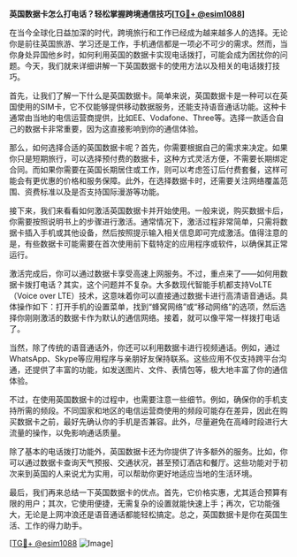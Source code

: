 **英国数据卡怎么打电话？轻松掌握跨境通信技巧[[TG💪+ @esim1088](https://t.me/s/esim1088)]**

在当今全球化日益加深的时代，跨境旅行和工作已经成为越来越多人的选择。无论你是前往英国旅游、学习还是工作，手机通信都是一项必不可少的需求。然而，当你身处异国他乡时，如何利用英国的数据卡实现电话拨打，可能会成为困扰你的问题。今天，我们就来详细讲解一下英国数据卡的使用方法以及相关的电话拨打技巧。

首先，让我们了解一下什么是英国数据卡。简单来说，英国数据卡是一种可以在英国使用的SIM卡，它不仅能够提供移动数据服务，还能支持语音通话功能。这种卡通常由当地的电信运营商提供，比如EE、Vodafone、Three等。选择一款适合自己的数据卡非常重要，因为这直接影响到你的通信体验。

那么，如何选择合适的英国数据卡呢？首先，你需要根据自己的需求来决定。如果你只是短期旅行，可以选择预付费的数据卡，这种方式灵活方便，不需要长期绑定合同。而如果你需要在英国长期居住或工作，则可以考虑签订后付费套餐，这样可能会有更优惠的价格和服务保障。此外，在选择数据卡时，还需要关注网络覆盖范围、资费标准以及是否支持国际漫游等功能。

接下来，我们来看看如何激活英国数据卡并开始使用。一般来说，购买数据卡后，你需要按照说明书上的步骤进行激活。通常情况下，激活过程非常简单，只需将数据卡插入手机或其他设备，然后按照提示输入相关信息即可完成激活。值得注意的是，有些数据卡可能需要在首次使用前下载特定的应用程序或软件，以确保其正常运行。

激活完成后，你可以通过数据卡享受高速上网服务。不过，重点来了——如何用数据卡拨打电话？其实，这个问题并不复杂。大多数现代智能手机都支持VoLTE（Voice over LTE）技术，这意味着你可以直接通过数据卡进行高清语音通话。具体操作如下：打开手机的设置菜单，找到“蜂窝网络”或“移动网络”的选项，然后选择你刚刚激活的数据卡作为默认的通信网络。接着，就可以像平常一样拨打电话了。

当然，除了传统的语音通话外，你还可以利用数据卡进行视频通话。例如，通过WhatsApp、Skype等应用程序与亲朋好友保持联系。这些应用不仅支持跨平台沟通，还提供了丰富的功能，如发送图片、文件、表情包等，极大地丰富了你的通信体验。

不过，在使用英国数据卡的过程中，也需要注意一些细节。例如，确保你的手机支持所需的频段。不同国家和地区的电信运营商使用的频段可能存在差异，因此在购买数据卡之前，最好先确认你的手机是否兼容。此外，尽量避免在高峰时段进行大流量的操作，以免影响通话质量。

除了基本的电话拨打功能外，英国数据卡还为你提供了许多额外的服务。比如，你可以通过数据卡查询天气预报、交通状况，甚至预订酒店和餐厅。这些功能对于初次来到英国的人来说尤为实用，可以帮助你更好地适应当地的生活环境。

最后，我们再来总结一下英国数据卡的优点。首先，它价格实惠，尤其适合预算有限的用户；其次，它使用便捷，无需复杂的设置就能快速上手；再次，它功能强大，无论是上网冲浪还是语音通话都能轻松搞定。总之，英国数据卡是你在英国生活、工作的得力助手。

[[TG💪+ @esim1088](https://t.me/s/esim1088) ![Image](https://i.postimg.cc/4NQfJmqS/Snipaste-2025-05-13-00-14-12.png)]
